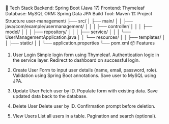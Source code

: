 🧩 Tech Stack
Backend: Spring Boot (Java 17)
Frontend: Thymeleaf
Database: MySQL
ORM: Spring Data JPA
Build Tool: Maven
🏗️ Project Structure
user-management/
├── src/
│   ├── main/
│   │   ├── java/com/example/usermanagement/
│   │   │   ├── controller/
│   │   │   ├── model/
│   │   │   ├── repository/
│   │   │   ├── service/
│   │   │   └── UserManagementApplication.java
│   │   └── resources/
│   │       ├── templates/
│   │       ├── static/
│   │       └── application.properties
└── pom.xml
📦 Features
1. User Login
Simple login form using Thymeleaf.
Authentication logic in the service layer.
Redirect to dashboard on successful login.

3. Create User
Form to input user details (name, email, password, role).
Validation using Spring Boot annotations.
Save user to MySQL using JPA.

5. Update User
Fetch user by ID.
Populate form with existing data.
Save updated data back to the database.

7. Delete User
Delete user by ID.
Confirmation prompt before deletion.
8. View Users
List all users in a table.
Pagination and search (optional).
